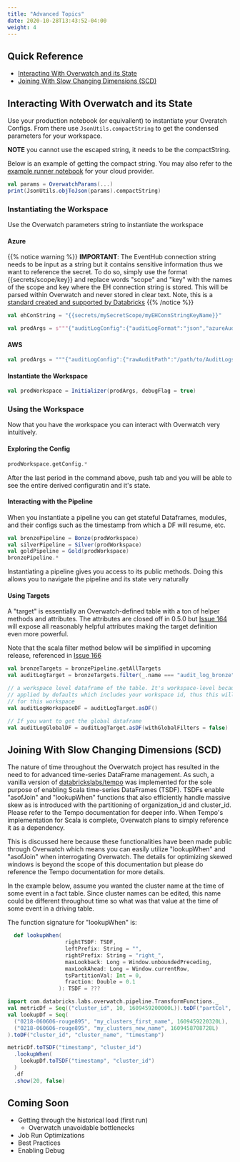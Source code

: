 ```yaml
---
title: "Advanced Topics"
date: 2020-10-28T13:43:52-04:00
weight: 4
---
```


## Quick Reference
* [Interacting With Overwatch and its State](#interacting-with-overwatch-and-its-state)
* [Joining With Slow Changing Dimensions (SCD)](#joining-with-slow-changing-dimensions-scd)

## Interacting With Overwatch and its State
Use your production notebook (or equivallent) to instantiate your Overatch Configs. 
From there use `JsonUtils.compactString` to get the condensed parameters for your workspace.

**NOTE** you cannot use the escaped string, it needs to be the compactString.

Below is an example of getting the compact string. You may also refer to the 
[example runner notebook](https://databrickslabs.github.io/overwatch/gettingstarted/#initializing-the-environment) 
for your cloud provider.

```scala
val params = OverwatchParams(...)
print(JsonUtils.objToJson(params).compactString)
```

### Instantiating the Workspace
Use the Overwatch parameters string to instantiate the workspace

#### Azure
{{% notice warning %}}
**IMPORTANT**: The EventHub connection string needs to be input as a string but it contains sensitive information
thus we want to reference the secret. To do so, simply use the format {{secrets/scope/key}} and replace words 
"scope" and "key" with the names of the scope and key where the EH connection string is stored. This will be parsed 
within Overwatch and never stored in clear text. Note, this is a [standard created and supported by Databricks](https://docs.databricks.com/security/secrets/secrets.html#path-value)
{{% /notice %}}

```scala
val ehConString = "{{secrets/mySecretScope/myEHConnStringKeyName}}"

val prodArgs = s"""{"auditLogConfig":{"auditLogFormat":"json","azureAuditLogEventhubConfig":{"connectionString":"${ehConString}","eventHubName":"EHName","auditRawEventsPrefix":"EHChkDir","maxEventsPerTrigger":10000}},"tokenSecret":{"scope":"mySecretScope","key":"PATKeyName"},"dataTarget":{"databaseName":"overwatch_etl","databaseLocation":"/path/to/etl.db","etlDataPathPrefix":"/path/to/global_share","consumerDatabaseName":"overwatch","consumerDatabaseLocation":"/path/to/consumer.db"},"badRecordsPath":"/path/to/bad/recordsTracker","overwatchScope":["audit","accounts","jobs","sparkEvents","clusters","clusterEvents","notebooks","pools"],"maxDaysToLoad":60,"databricksContractPrices":{"interactiveDBUCostUSD":0.55,"automatedDBUCostUSD":0.15,"sqlComputeDBUCostUSD":0.22,"jobsLightDBUCostUSD":0.1},"primordialDateString":"2021-01-01","intelligentScaling":{"enabled":true,"minimumCores":8,"maximumCores":64,"coeff":1.0}}"""
```

#### AWS
```scala
val prodArgs = """{"auditLogConfig":{"rawAuditPath":"/path/to/AuditLogs","auditLogFormat":"json"},"tokenSecret":{"scope":"mySecretScope","key":"PATKeyName"},"dataTarget":{"databaseName":"overwatch_etl","databaseLocation":"/path/to/etl.db","etlDataPathPrefix":"/path/to/global_share","consumerDatabaseName":"overwatch","consumerDatabaseLocation":"/path/to/consumer.db"},"badRecordsPath":"/tmp/overwatch_etl/sparkEventsBadrecords","overwatchScope":["audit","sparkEvents","jobs","clusters","clusterEvents","notebooks","pools"],"maxDaysToLoad":30,"databricksContractPrices":{"interactiveDBUCostUSD":0.56,"automatedDBUCostUSD":0.26,"sqlComputeDBUCostUSD":0.22,"jobsLightDBUCostUSD":0.1},"primordialDateString":"2021-01-01","intelligentScaling":{"enabled":false,"minimumCores":4,"maximumCores":512,"coeff":1.0}}"""
```

#### Instantiate the Workspace
```scala
val prodWorkspace = Initializer(prodArgs, debugFlag = true)
```

### Using the Workspace
Now that you have the workspace you can interact with Overwatch very intuitively.

#### Exploring the Config

```scala
prodWorkspace.getConfig.*
```

After the last period in the command above, push tab and you will be able to see the entire 
derived configuratin and it's state.

#### Interacting with the Pipeline
When you instantiate a pipeline you can get stateful Dataframes, modules, and their configs such as the timestamp
from which a DF will resume, etc.

```scala
val bronzePipeline = Bonze(prodWorkspace)
val silverPipeline = Silver(prodWorkspace)
val goldPipeline = Gold(prodWorkspace)
bronzePipeline.*
```

Instantiating a pipeline gives you access to its public methods. 
Doing this allows you to navigate the pipeline and its state very naturally

#### Using Targets

A "target" is essentially an Overwatch-defined table with a ton of helper methods and attributes. The attributes 
are closed off in 0.5.0 but [Issue 164](https://github.com/databrickslabs/overwatch/issues/164) will expose all 
reasonably helpful attributes making the target definition even more powerful.

Note that the scala filter method below will be simplified in upcoming release, referenced in 
[Issue 166](https://github.com/databrickslabs/overwatch/issues/166)
```scala
val bronzeTargets = bronzePipeline.getAllTargets
val auditLogTarget = bronzeTargets.filter(_.name === "audit_log_bronze") // the name of a target is the name of the etl table

// a workspace level dataframe of the table. It's workspace-level because "global filters" are automatically 
// applied by defaults which includes your workspace id, thus this will return the dataframe of the audit logs 
// for this workspace
val auditLogWorkspaceDF = auditLogTarget.asDF()

// If you want to get the global dataframe
val auditLogGlobalDF = auditLogTarget.asDF(withGlobalFilters = false)
```

## Joining With Slow Changing Dimensions (SCD)
The nature of time throughout the Overwatch project has resulted in the need to for 
advanced time-series DataFrame management. As such, a vanilla version of 
[databrickslabs/tempo](https://github.com/databrickslabs/tempo) was implemented 
for the sole purpose of enabling Scala time-series DataFrames (TSDF). TSDFs enable
"asofJoin" and "lookupWhen" functions that also efficiently handle massive skew as is 
introduced with the partitioning of organization_id and cluster_id. Please refer to the Tempo
documentation for deeper info. When Tempo's implementation for Scala is complete, Overwatch plans to 
simply reference it as a dependency.

This is discussed here because these functionalities have been made public through Overwatch which 
means you can easily utilize "lookupWhen" and "asofJoin" when interrogating Overwatch. The details for 
optimizing skewed windows is beyond the scope of this documentation but please do reference the Tempo 
documentation for more details.

In the example below, assume you wanted the cluster name at the time of some event in a fact table.
Since cluster names can be edited, this name could be different throughout time so what was that 
value at the time of some event in a driving table.

The function signature for "lookupWhen" is:
```scala
  def lookupWhen(
                  rightTSDF: TSDF,
                  leftPrefix: String = "",
                  rightPrefix: String = "right_",
                  maxLookback: Long = Window.unboundedPreceding,
                  maxLookAhead: Long = Window.currentRow,
                  tsPartitionVal: Int = 0,
                  fraction: Double = 0.1
                ): TSDF = ???
```

```scala
import com.databricks.labs.overwatch.pipeline.TransformFunctions._
val metricDf = Seq(("cluster_id", 10, 1609459200000L)).toDF("partCol", "metric", "timestamp")
val lookupDf = Seq(
  ("0218-060606-rouge895", "my_clusters_first_name", 1609459220320L),
  ("0218-060606-rouge895", "my_clusters_new_name", 1609458708728L)
).toDF("cluster_id", "cluster_name", "timestamp")

metricDf.toTSDF("timestamp", "cluster_id")
  .lookupWhen(
    lookupDf.toTSDF("timestamp", "cluster_id")
  )
  .df
  .show(20, false)
```


## Coming Soon
* Getting through the historical load (first run)
  * Overwatch unavoidable bottlenecks
* Job Run Optimizations 
* Best Practices
* Enabling Debug